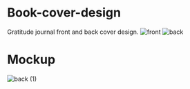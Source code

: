 # Book-cover-design
Gratitude journal front and back cover design.
![front](https://github.com/user-attachments/assets/40e882f7-54e9-447b-a52c-0d95f0758a26)
![back](https://github.com/user-attachments/assets/0a17645e-f02b-4365-88e0-acb5eac87020)
# Mockup
![back (1)](https://github.com/user-attachments/assets/2fdc09ec-3043-4701-9598-dc41d44b2f3b)
